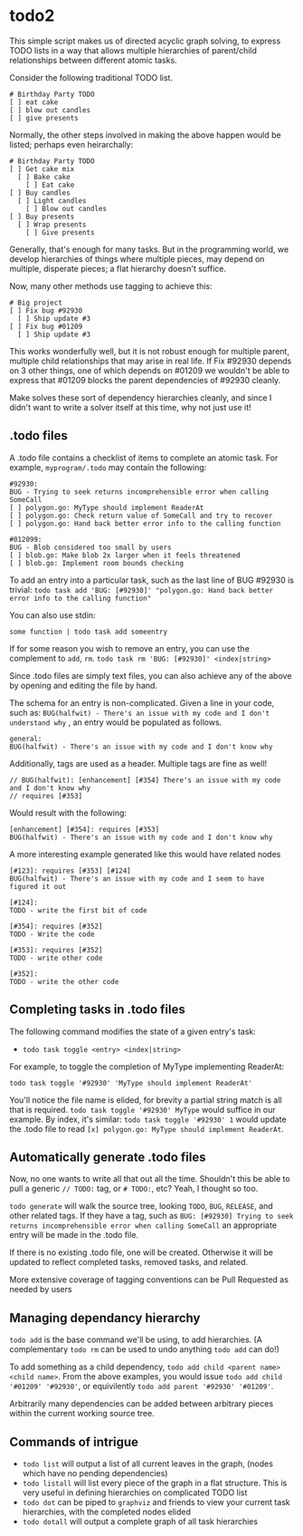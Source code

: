 # todo2

This simple script makes us of directed acyclic graph solving, to express TODO lists in a way that allows multiple hierarchies of parent/child relationships between different atomic tasks.

Consider the following traditional TODO list.

```
# Birthday Party TODO
[ ] eat cake
[ ] blow out candles
[ ] give presents
```

Normally, the other steps involved in making the above happen would be listed; perhaps even heirarchally:

```
# Birthday Party TODO
[ ] Get cake mix
  [ ] Bake cake
    [ ] Eat cake
[ ] Buy candles
  [ ] Light candles
    [ ] Blow out candles 
[ ] Buy presents
  [ ] Wrap presents
    [ ] Give presents
```

Generally, that's enough for many tasks. But in the programming world, we develop hierarchies of things where multiple pieces, may depend on multiple, disperate pieces; a flat hierarchy doesn't suffice.

Now, many other methods use tagging to achieve this:

```
# Big project 
[ ] Fix bug #92930
  [ ] Ship update #3
[ ] Fix bug #01209
  [ ] Ship update #3
```

This works wonderfully well, but it is not robust enough for multiple parent, multiple child relationships that may arise in real life. If Fix #92930 depends on 3 other things, one of which depends on #01209 we wouldn't be able to express that #01209 blocks the parent dependencies of #92930 cleanly. 

Make solves these sort of dependency hierarchies cleanly, and since I didn't want to write a solver itself at this time, why not just use it! 

## .todo files

A .todo file contains a checklist of items to complete an atomic task. For example, `myprogram/.todo` may contain the following:

```
#92930:
BUG - Trying to seek returns incomprehensible error when calling SomeCall
[ ] polygon.go: MyType should implement ReaderAt
[ ] polygon.go: Check return value of SomeCall and try to recover
[ ] polygon.go: Hand back better error info to the calling function

#012099:
BUG - Blob considered too small by users
[ ] blob.go: Make blob 2x larger when it feels threatened
[ ] blob.go: Implement room bounds checking
```

To add an entry into a particular task, such as the last line of BUG #92930 is trivial:
`todo task add 'BUG: [#92930]' "polygon.go: Hand back better error info to the calling function"`

You can also use stdin:

`some function | todo task add someentry`

If for some reason you wish to remove an entry, you can use the complement to `add`, `rm`.
`todo task rm 'BUG: [#92930]' <index|string>`

Since .todo files are simply text files, you can also achieve any of the above by opening and editing the file by hand.

The schema for an entry is non-complicated. Given a line in your code, such as: 
`BUG(halfwit) - There's an issue with my code and I don't understand why`
, an entry would be populated as follows.

```
general:
BUG(halfwit) - There's an issue with my code and I don't know why
```

Additionally, tags are used as a header. Multiple tags are fine as well!

```
// BUG(halfwit): [enhancement] [#354] There's an issue with my code and I don't know why
// requires [#353]
```

Would result with the following:

```
[enhancement] [#354]: requires [#353]
BUG(halfwit) - There's an issue with my code and I don't know why
```

A more interesting example generated like this would have related nodes

```
[#123]: requires [#353] [#124]
BUG(halfwit) - There's an issue with my code and I seem to have figured it out

[#124]:
TODO - write the first bit of code

[#354]: requires [#352]
TODO - Write the code

[#353]: requires [#352]
TODO - write other code

[#352]:
TODO - write the other code
```

## Completing tasks in .todo files

The following command modifies the state of a given entry's task:

 - `todo task toggle <entry> <index|string>`

For example, to toggle the completion of MyType implementing ReaderAt:

`todo task toggle '#92930' 'MyType should implement ReaderAt'`

You'll notice the file name is elided, for brevity a partial string match is all that is required. `todo task toggle '#92930' MyType` would suffice in our example.
By index, it's similar: `todo task toggle '#92930' 1` would update the .todo file to read `[x] polygon.go: MyType should implement ReaderAt`.

## Automatically generate .todo files

Now, no one wants to write all that out all the time. Shouldn't this be able to pull a generic `// TODO:` tag, or `# TODO:`, etc? Yeah, I thought so too.

`todo generate` will walk the source tree, looking `TODO`, `BUG`, `RELEASE`, and other related tags. If they have a tag, such as `BUG: [#92930] Trying to seek returns incomprehensible error when calling SomeCall`   an appropriate entry will be made in the .todo file.

If there is no existing .todo file, one will be created. Otherwise it will be updated to reflect completed tasks, removed tasks, and related.

More extensive coverage of tagging conventions can be Pull Requested as needed by users

## Managing dependancy hierarchy

`todo add` is the base command we'll be using, to add hierarchies. (A complementary `todo rm` can be used to undo anything `todo add` can do!)

To add something as a child dependency, `todo add child <parent name> <child name>`. From the above examples, you would issue `todo add child '#01209' '#92930'`, or equivilently `todo add parent '#92930' '#01209'`. 

Arbitrarily many dependencies can be added between arbitrary pieces within the current working source tree.

## Commands of intrigue
 - `todo list` will output a list of all current leaves in the graph, (nodes which have no pending dependencies) 
 - `todo listall` will list every piece of the graph in a flat structure. This is very useful in defining hierarchies on complicated TODO list
 - `todo dot` can be piped to `graphviz` and friends to view your current task hierarchies, with the completed nodes elided
 - `todo dotall` will output a complete graph of all task hierarchies

